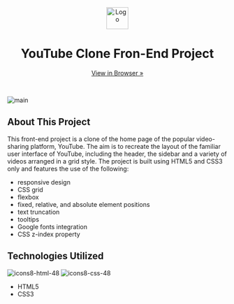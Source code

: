 <a name="readme-top"></a>
<br>
<div align="center">
  <img src="https://github.com/VictoriaLauri/Youtube/blob/main/Icons/youtube-logo.svg" alt="Logo" height="50">

  <h1> YouTube Clone Fron-End Project</h1>
  
  <a href="https://ranitmanik.github.io/YouTube-clone/">View in Browser »</a>
</div>
<br>

![main](https://github.com/VictoriaLauri/Youtube/blob/main/Assets/youtube-project-screenshot.png)


## About This Project

This front-end project is a clone of the home page of the popular video-sharing platform, YouTube. The aim is to recreate the layout of the familiar user interface of YouTube, including the header, the sidebar and a variety of videos arranged in a grid style. The project is built using HTML5 and CSS3 only and features the use of the following:
- responsive design
- CSS grid
- flexbox
- fixed, relative, and absolute element positions
- text truncation
- tooltips
- Google fonts integration
- CSS z-index property


## Technologies Utilized

![icons8-html-48](https://github.com/RanitManik/Mom-and-Pops-Bakery/assets/138437760/c594a0ea-6814-49d5-be42-42ed554d6914)
![icons8-css-48](https://github.com/RanitManik/Mom-and-Pops-Bakery/assets/138437760/8e945635-63f1-4770-acba-ff21584f1b05)

- HTML5
- CSS3
